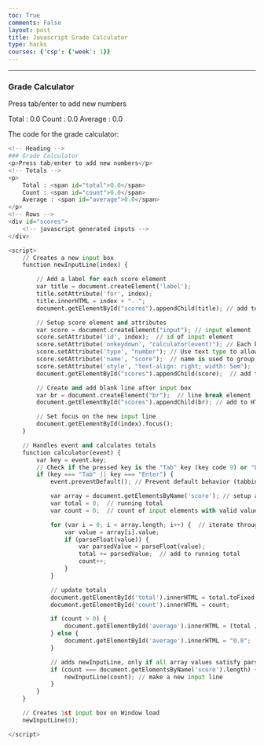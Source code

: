 ```yaml
---
toc: True
comments: False
layout: post
title: Javascript Grade Calculator
type: hacks
courses: {'csp': {'week': 1}}
---
```


<hr style='solid'>

<!-- Heading -->
### Grade Calculator
<p>Press tab/enter to add new numbers</p>
<!-- Totals -->
<p>
    Total : <span id="total">0.0</span>
    Count : <span id="count">0.0</span>
    Average : <span id="average">0.0</span>
</p>
<!-- Rows -->
<div id="scores">
    <!-- javascript generated inputs -->
</div>

<script>
    // Creates a new input box
    function newInputLine(index) {

        // Add a label for each score element
        var title = document.createElement('label');
        title.setAttribute('for', index);
        title.innerHTML = index + ". ";
        document.getElementById("scores").appendChild(title); // add to HTML

        // Setup score element and attributes
        var score = document.createElement("input"); // input element
        score.setAttribute('id', index);  // id of input element
        score.setAttribute('onkeydown', "calculator(event)"); // Each key triggers event
        score.setAttribute('type', "number"); // Use text type to allow typing multiple characters
        score.setAttribute('name', "score");  // name is used to group "score" elements
        score.setAttribute('style', "text-align: right; width: 5em");
        document.getElementById("scores").appendChild(score);  // add to HTML

        // Create and add blank line after input box
        var br = document.createElement("br");  // line break element
        document.getElementById("scores").appendChild(br); // add to HTML

        // Set focus on the new input line
        document.getElementById(index).focus();
    }

    // Handles event and calculates totals
    function calculator(event) {
        var key = event.key;
        // Check if the pressed key is the "Tab" key (key code 9) or "Enter" key (key code 13)
        if (key === "Tab" || key === "Enter") {
            event.preventDefault(); // Prevent default behavior (tabbing to the next element)

            var array = document.getElementsByName('score'); // setup array of scores
            var total = 0;  // running total
            var count = 0;  // count of input elements with valid values

            for (var i = 0; i < array.length; i++) {  // iterate through array
                var value = array[i].value;
                if (parseFloat(value)) {
                    var parsedValue = parseFloat(value);
                    total += parsedValue;  // add to running total
                    count++;
                }
            }

            // update totals
            document.getElementById('total').innerHTML = total.toFixed(2); // show two decimals
            document.getElementById('count').innerHTML = count;

            if (count > 0) {
                document.getElementById('average').innerHTML = (total / count).toFixed(2);
            } else {
                document.getElementById('average').innerHTML = "0.0";
            }

            // adds newInputLine, only if all array values satisfy parseFloat 
            if (count === document.getElementsByName('score').length) {
                newInputLine(count); // make a new input line
            }
        }
    }

    // Creates 1st input box on Window load
    newInputLine(0);

</script>

<p>The code for the grade calculator:</p>


```python
<!-- Heading -->
### Grade Calculator
<p>Press tab/enter to add new numbers</p>
<!-- Totals -->
<p>
    Total : <span id="total">0.0</span>
    Count : <span id="count">0.0</span>
    Average : <span id="average">0.0</span>
</p>
<!-- Rows -->
<div id="scores">
    <!-- javascript generated inputs -->
</div>

<script>
    // Creates a new input box
    function newInputLine(index) {

        // Add a label for each score element
        var title = document.createElement('label');
        title.setAttribute('for', index);
        title.innerHTML = index + ". ";
        document.getElementById("scores").appendChild(title); // add to HTML

        // Setup score element and attributes
        var score = document.createElement("input"); // input element
        score.setAttribute('id', index);  // id of input element
        score.setAttribute('onkeydown', "calculator(event)"); // Each key triggers event
        score.setAttribute('type', "number"); // Use text type to allow typing multiple characters
        score.setAttribute('name', "score");  // name is used to group "score" elements
        score.setAttribute('style', "text-align: right; width: 5em");
        document.getElementById("scores").appendChild(score);  // add to HTML

        // Create and add blank line after input box
        var br = document.createElement("br");  // line break element
        document.getElementById("scores").appendChild(br); // add to HTML

        // Set focus on the new input line
        document.getElementById(index).focus();
    }

    // Handles event and calculates totals
    function calculator(event) {
        var key = event.key;
        // Check if the pressed key is the "Tab" key (key code 9) or "Enter" key (key code 13)
        if (key === "Tab" || key === "Enter") {
            event.preventDefault(); // Prevent default behavior (tabbing to the next element)

            var array = document.getElementsByName('score'); // setup array of scores
            var total = 0;  // running total
            var count = 0;  // count of input elements with valid values

            for (var i = 0; i < array.length; i++) {  // iterate through array
                var value = array[i].value;
                if (parseFloat(value)) {
                    var parsedValue = parseFloat(value);
                    total += parsedValue;  // add to running total
                    count++;
                }
            }

            // update totals
            document.getElementById('total').innerHTML = total.toFixed(2); // show two decimals
            document.getElementById('count').innerHTML = count;

            if (count > 0) {
                document.getElementById('average').innerHTML = (total / count).toFixed(2);
            } else {
                document.getElementById('average').innerHTML = "0.0";
            }

            // adds newInputLine, only if all array values satisfy parseFloat 
            if (count === document.getElementsByName('score').length) {
                newInputLine(count); // make a new input line
            }
        }
    }

    // Creates 1st input box on Window load
    newInputLine(0);

</script>
```
